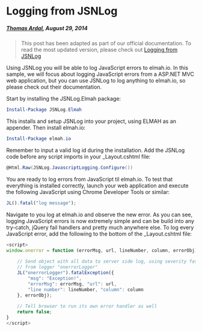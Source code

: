 # Logging from JSNLog##### [Thomas Ardal](http://elmah.io/about/), August 29, 2014> This post has been adapted as part of our official documentation. To read the most updated version, please check out [Logging from JSNLog](http://docs.elmah.io/logging-to-elmah-io-from-jsnlog/)Using JSNLog you will be able to log JavaScript errors to elmah.io. In this sample, we will focus about logging JavaScript errors from a ASP.NET MVC web application, but you can use JSNLog to log anything to elmah.io, so please check out their documentation.Start by installing the JSNLog.Elmah package:```powershellInstall-Package JSNLog.Elmah```This installs and setup JSNLog into your project, using ELMAH as an appender. Then install elmah.io:```powershellInstall-Package elmah.io```Remember to input a valid log id during the installation. Add the JSNLog code before any script imports in your _Layout.cshtml file:```csharp@Html.Raw(JSNLog.JavascriptLogging.Configure())```You are ready to log errors from JavaScript til elmah.io. To test that everything is installed correctly, launch your web application and execute the following JavaScript using Chrome Developer Tools or similar:```javascriptJL().fatal("log message");```Navigate to you log at elmah.io and observe the new error. As you can see, logging JavaScript errors is now extremely simple and can be build into any try-catch, jQuery fail handlers and pretty much anywhere else. To log every JavaScript error, add the following to the bottom of the _Layout.cshtml file:```javascript<script>window.onerror = function (errorMsg, url, lineNumber, column, errorObj) {     // Send object with all data to server side log, using severity fatal,    // from logger "onerrorLogger"    JL("onerrorLogger").fatalException({        "msg": "Exception!",        "errorMsg": errorMsg, "url": url,        "line number": lineNumber, "column": column    }, errorObj);             // Tell browser to run its own error handler as well      return false;}</script>```